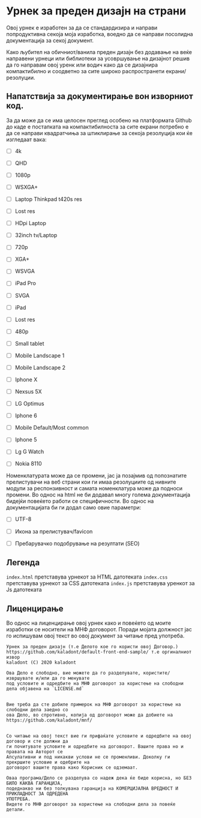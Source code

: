 # Урнек за преден дизајн на страни
Овој урнек е изработен за да се стандардизира и направи попродуктивна секоја моја изработка, воедно да се направи посолидна документација за секој документ.

Како љубител на обичниот/ванила преден дизајн без додавање на веќе направени урнеци или библиотеки за усовршување на дизајнот решив да го направам овој уренк или водич како да се дизајнира компактибилно и соодветно за сите широко распространети екрани/резолуции. 

## Напатствија за документирање вон изворниот код.

За да може да се има целосен преглед особено на платформата Github до каде е постапката на компактибилноста за сите екрани потребно е да се направи квадратчиња за штиклирање за секоја резолуција кои ќе изгледаат вака:


- [ ] 4k
- [ ] QHD
- [ ] 1080p
- [ ] WSXGA+
- [ ] Laptop Thinkpad t420s res
- [ ] Lost res
- [ ] HDpi Laptop
- [ ] 32inch tv/Laptop
- [ ] 720p
- [ ] XGA+
- [ ] WSVGA
- [ ] iPad Pro
- [ ] SVGA
- [ ] iPad
- [ ] Lost res
- [ ] 480p
- [ ] Small tablet
- [ ] Mobile Landscape 1
- [ ] Mobile Landscape 2
- [ ] Iphone X
- [ ] Nexsus 5X
- [ ] LG Optimus
- [ ] Iphone 6
- [ ] Mobile Default/Most common
- [ ] Iphone 5
- [ ] Lg G Watch
- [ ] Nokia 8110


Номенклатурата може да се промени, јас ја позајмив од попознатите прелистувачи на веб страни кои ги имаа резолуциите од нивните модули за респонзивност и самата номенклатура може да подноси промени. Во однос на html не би додавал многу голема документација бидејќи повеќето работи се специфичности.
Во однос на документацијата би ги додал само овие параметри:


- [ ] UTF-8 
- [ ] Икона за прелистувач/favicon
- [ ] Пребарувачко подобрување на резултати (SEO)


## Легенда
`index.html` претставува урнекот за HTML датотеката
`index.css` претставува урнекот за CSS датотеката 
`index.js` претставува уренкот за Js датотеката


## Лиценцирање 
Во однос на лиценцирање овој урнек како и повеќето од моите изработки се носители на МНФ договорот. Поради мојата должност јас го испишувам овој текст во овој документ за читање пред употреба.


	Урнек за преден дизајн (т.е Делото кое го користи овој Договор.)
	https://github.com/kaladont/default-front-end-sample/ т.е оргиналниот извор
	kaladont (C) 2020 kaladont

	Ова Дело е слободно, вие можете да го разделувате, користите/извршувате и/или да го менувате
	под условите и одредбите на МНФ договорот за користење на слободни дела објавена на `LICENSE.md`
	
	
	Вие треба да сте добиле примерок на МНФ договорот за користење на слободни дела заедно со
	ова Дело, во спротивно, копија од договорот може да добиете на https://github.com/kaladont/mnf/

	
	Со читање на овој текст вие ги прифаќате условите и одредбите на овој договор и сте должни да 
	ги почитувате условите и одредбите на договорот. Вашите права но и правата на Авторот се 
	Апсулативни и под никакви услови не се променливи. Доколку ги прекршите условие и одебрите на
	договорот вашите права како Корисник се одземаат.

	Оваа програма/Дело се разделува со надеж дека ќе биде корисна, но БЕЗ БИЛО КАКВА ГАРАНЦИЈА,
	подеднакво ни без толкувана гаранција на КОМЕРЦИЈАЛНА ВРЕДНОСТ И ПРИКЛАДНОСТ ЗА ОДРЕДЕНА
	УПОТРЕБА.
	Видете го МНФ договорот за користење на слободни дела за повеќе детали.


